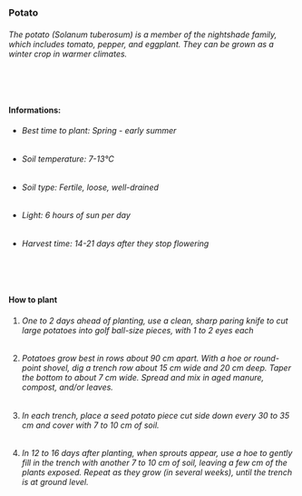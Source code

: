 ### Potato

###### The potato (Solanum tuberosum) is a member of the nightshade family, which includes tomato, pepper, and eggplant. They can be grown as a winter crop in warmer climates.

###### ‎

#### Informations:

-   ###### Best time to plant: Spring - early summer
-   ###### Soil temperature: 7-13°C
-   ###### Soil type: Fertile, loose, well-drained
-   ###### Light: 6 hours of sun per day
-   ###### Harvest time: 14-21 days after they stop flowering

###### ‎

#### How to plant

1. ###### One to 2 days ahead of planting, use a clean, sharp paring knife to cut large potatoes into golf ball-size pieces, with 1 to 2 eyes each
2. ###### Potatoes grow best in rows about 90 cm apart. With a hoe or round-point shovel, dig a trench row about 15 cm wide and 20 cm deep. Taper the bottom to about 7 cm wide. Spread and mix in aged manure, compost, and/or leaves.
3. ###### In each trench, place a seed potato piece cut side down every 30 to 35 cm and cover with 7 to 10 cm of soil.
4. ###### In 12 to 16 days after planting, when sprouts appear, use a hoe to gently fill in the trench with another 7 to 10 cm of soil, leaving a few cm of the plants exposed. Repeat as they grow (in several weeks), until the trench is at ground level.
